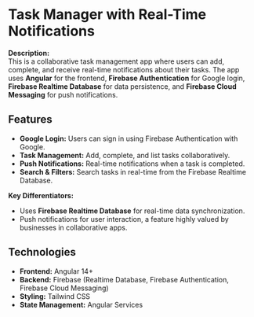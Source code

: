 # Task Manager with Real-Time Notifications

**Description:**  
This is a collaborative task management app where users can add, complete, and receive real-time notifications about their tasks. The app uses **Angular** for the frontend, **Firebase Authentication** for Google login, **Firebase Realtime Database** for data persistence, and **Firebase Cloud Messaging** for push notifications.

## Features

- **Google Login:** Users can sign in using Firebase Authentication with Google.
- **Task Management:** Add, complete, and list tasks collaboratively.
- **Push Notifications:** Real-time notifications when a task is completed.
- **Search & Filters:** Search tasks in real-time from the Firebase Realtime Database.

**Key Differentiators:**
- Uses **Firebase Realtime Database** for real-time data synchronization.
- Push notifications for user interaction, a feature highly valued by businesses in collaborative apps.

## Technologies

- **Frontend:** Angular 14+
- **Backend:** Firebase (Realtime Database, Firebase Authentication, Firebase Cloud Messaging)
- **Styling:** Tailwind CSS
- **State Management:** Angular Services
